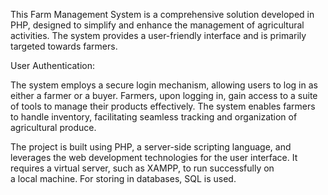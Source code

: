This Farm Management System is a comprehensive solution developed in PHP, designed to simplify and enhance the management of agricultural activities.
The system provides a user-friendly interface and is primarily targeted towards farmers.

User Authentication:

The system employs a secure login mechanism, allowing users to log in as either a farmer or a buyer.
Farmers, upon logging in, gain access to a suite of tools to manage their products effectively. The system enables farmers to handle inventory, facilitating seamless tracking and organization of agricultural produce.

The project is built using PHP, a server-side scripting language, and leverages the web development technologies for the user interface.
It requires a virtual server, such as XAMPP, to run successfully on a local machine.
For storing in databases, SQL is used.
